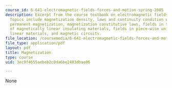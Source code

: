 ```yaml
---
course_id: 6-641-electromagnetic-fields-forces-and-motion-spring-2005
description: Excerpt from the course textbook on electromagnetic fields and energy.
  Topics include magnetization density, laws and continuity condition with magnetization,
  permanent magnetization, magnetization constitutive laws, fields in the presence
  of magnetically linear insulating materials, fields in piece-wise uniform magnetically
  linear materials, and magnetic circuits.
file_location: /coursemedia/6-641-electromagnetic-fields-forces-and-motion-spring-2005/3ec9f4655aebeb2c0da6be2483dbae06_09.pdf
file_type: application/pdf
layout: pdf
title: Magnetization
type: course
uid: 3ec9f4655aebeb2c0da6be2483dbae06

---
```

None